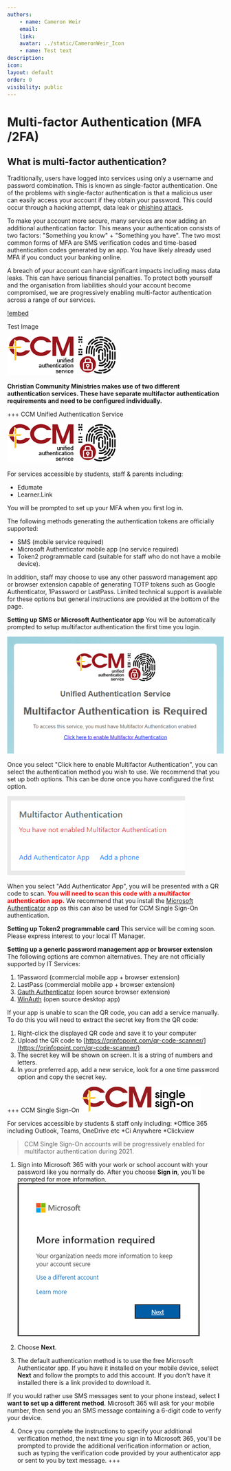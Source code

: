 ```yaml
---
authors:
    - name: Cameron Weir
    email: 
    link: 
    avatar: ../static/CameronWeir_Icon
    - name: Test text
description: 
icon: 
layout: default
order: 0
visibility: public
---
```

# Multi-factor Authentication (MFA /2FA)

## What is multi-factor authentication?

Traditionally, users have logged into services using only a username and password combination. This is known as single-factor authentication. One of the problems with single-factor authentication is that a malicious user can easily access your account if they obtain your password. This could occur through a hacking attempt, data leak or [phishing attack](https://ovic.vic.gov.au/privacy/for-agencies/guidance-and-resources/what-are-phishing-attacks-and-how-to-protect-against-them/).

To make your account more secure, many services are now adding an additional authentication factor. This means your authentication consists of two factors: "Something you know" + "Something you have". The two most common forms of MFA are SMS verification codes and time-based authentication codes generated by an app. You have likely already used MFA if you conduct your banking online.

A breach of your account can have significant impacts including mass data leaks. This can have serious financial penalties. To protect both yourself and the organisation from liabilities should your account become compromised, we are progressively enabling multi-factor authentication across a range of our services.

[!embed](https://www.microsoft.com/en-us/videoplayer/embed/RE4CQKG?pid=ocpVideo0-innerdiv-oneplayer&postJsllMsg=true&maskLevel=20&market=en-us)

Test Image

![](../static/CorporateSystems/Multi-factorAuthentication/CCM_Unified_Authentication_Service.png "CCM Unified Authentication Service")

**Christian Community Ministries makes use of two different authentication services. These have separate multifactor authentication requirements and need to be configured individually.**

+++ CCM Unified Authentication Service

![](../static/CorporateSystems/Multi-factorAuthentication/CCM_Unified_Authentication_Service.png "CCM Unified Authentication Service")

For services accessible by students, staff & parents including:
- Edumate
- Learner.Link

You will be prompted to set up your MFA when you first log in.

The following methods generating the authentication tokens are officially supported:
- SMS (mobile service required)
- Microsoft Authenticator mobile app (no service required)
- Token2 programmable card (suitable for staff who do not have a mobile device).

In addition, staff may choose to use any other password management app or browser extension capable of generating TOTP tokens such as Google Authenticator, 1Password or LastPass. Limited technical support is available for these options but general instructions are provided at the bottom of the page.

**Setting up SMS or Microsoft Authenticator app**
You will be automatically prompted to setup multifactor authentication the first time you login.

![](../static/CorporateSystems/Multi-factorAuthentication/CCM_Unified_Authentication_Service_-_Required.png "Multifactor Authentication is Required")

Once you select "Click here to enable Multifactor Authentication", you can select the authentication method you wish to use. We recommend that you set up both options. This can be done once you have configured the first option.

![](../static/CorporateSystems/Multi-factorAuthentication/CCM_Unified_Authentication_Service_-_Not_enabled.png "Multifactor Authentication has not been enabled")

When you select "Add Authenticator App", you will be presented with a QR code to scan. <span style="color:red">**You will need to scan this code with a multifactor authentication app.**</span> We recommend that you install the [Microsoft Authenticator](https://www.microsoft.com/en-us/account/authenticator) app as this can also be used for CCM Single Sign-On authentication.

**Setting up Token2 programmable card**
This service will be coming soon. Please express interest to your local IT Manager.

**Setting up a generic password management app or browser extension**
The following options are common alternatives. They are not officially supported by IT Services:
1. 1Password (commercial mobile app + browser extension)
2. LastPass (commercial mobile app + browser extension)
3. [Gauth Authenticator](https://chrome.google.com/webstore/detail/gauth-authenticator/ilgcnhelpchnceeipipijaljkblbcobl) (open source browser extension)
4. [WinAuth](https://winauth.github.io/winauth/index.html) (open source desktop app)

If your app is unable to scan the QR code, you can add a service manually. To do this you will need to extract the secret key from the QR code:
1. Right-click the displayed QR code and save it to your computer
2. Upload the QR code to [https://qrinfopoint.com/qr-code-scanner/](https://qrinfopoint.com/qr-code-scanner/)
3. The secret key will be shown on screen. It is a string of numbers and letters.
4. In your preferred app, add a new service, look for a one time password option and copy the secret key.

+++ CCM Single Sign-On
![](../static/CorporateSystems/Multi-factorAuthentication/CCM_Single_Sign-on.png "CCM Single Sign-on")

For services accessible by students & staff only including:
*Office 365 including Outlook, Teams, OneDrive etc
*Ci Anywhere
*Clickview

>CCM Single Sign-On accounts will be progressively enabled for multifactor authentication during 2021. 

1. Sign into Microsoft 365 with your work or school account with your password like you normally do. After you choose **Sign in**, you'll be prompted for more information.
![](../static/CorporateSystems/Multi-factorAuthentication/CCM_Single_Sign-on_-_More_Information.png "More information required")


2. Choose **Next**.


3. The default authentication method is to use the free Microsoft Authenticator app. If you have it installed on your mobile device, select **Next** and follow the prompts to add this account. If you don't have it installed there is a link provided to download it.

If you would rather use SMS messages sent to your phone instead, select **I want to set up a different method**. Microsoft 365 will ask for your mobile number, then send you an SMS message containing a 6-digit code to verify your device.


4. Once you complete the instructions to specify your additional verification method, the next time you sign in to Microsoft 365, you'll be prompted to provide the additional verification information or action, such as typing the verification code provided by your authenticator app or sent to you by text message.
+++